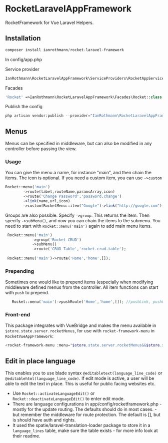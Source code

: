 # RocketLaravelAppFramework
RocketFramework for Vue Laravel Helpers.

## Installation 

```php
composer install ianrothmann/rocket-laravel-framework
```
In config/app.php

Service provider 
```php
IanRothmann\RocketLaravelAppFramework\ServiceProviders\RocketAppServiceProvider::class
```

Facades
```php
'Rocket' =>IanRothmann\RocketLaravelAppFramework\Facades\Rocket::class
```

Publish the config

```php
php artisan vendor:publish --provider="IanRothmann\RocketLaravelAppFramework\ServiceProviders\RocketAppServiceProvider"  --tag="config"
```

## Menus
Menus can be specified in middleware, but can also be modified in any controller before passing the view.

### Usage
You can give the menu a name, for instance "main", and then chain the items. The icon is optional. If you need a custom item, you can use `->custom`

```php
Rocket::menu('main')
        ->route(label,routeName,paramsArray,icon)
        ->route('Change Password','password.change')
        ->link(name,url,icon) 
        ->custom(RocketMenu::item("Google")->link("http://google.com")->hint('Go to Google')->icon('delete')->id('google')->target('_blank'));
```

Groups are also possible. Specify `->group`. This returns the item. Then specify `->subMenu()`, and now you can chain the items to the submenu. You need to start with `Rocket::menu('main')` again to add main menu items.

```php
 Rocket::menu('main')
            ->group('Rocket CRUD')
            ->subMenu()
            ->route('CRUD Table','rocket.crud.table');
            
 Rocket::menu('main')->route('Home','home',[]);
```
### Prepending
Sometimes one would like to prepend items (especially when modifying middleware defined menus from the controller. All item functions can start with `push` to prepend.

```php
   Rocket::menu('main')->pushRoute('Home','home',[]); //pushLink, pushGroup, pushCustom etc.
```

### Front-end

This package integrates with VueBridge and makes the menu available in `$store.state.server.rocketMenus`, for use with `rocket-framework-menu` in `RocketVueAppFramework`:

```php
<rocket-framework-menu :menu="$store.state.server.rocketMenus&&$store.state.server.rocketMenus.main"></rocket-framework-menu>
```

## Edit in place language
This enables you to use blade syntax `@editabletext(language_line_code)` or `@editablehtml(language_line_code)`. If edit mode is active, a user will be able to edit the text in place. This is useful for public facing websites etc.

* Use `Rocket::activateLanguageEdit()` or `Rocket::deactivateLanguageEdit()` to enter edit mode.
* There are language configurations in app/config/rocketframework.php - mostly for the update routing. The defaults should do in most cases. - but remember the middleware for route protection. The default is [], but is should have auth and rights.
* It used the spatie/laravel-translation-loader package to store it in a `language_lines` table, make sure the table exists - for more info look at their readme.

